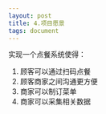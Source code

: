 ```yaml
---
layout: post
title: 4.项目愿景
tags: document
---
```


实现一个点餐系统使得：
1. 顾客可以通过扫码点餐
2. 顾客商家之间沟通更方便
3. 商家可以制订菜单
4. 商家可以采集相关数据
